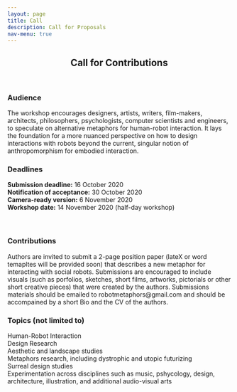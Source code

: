 ```yaml
---
layout: page
title: Call
description: Call for Proposals
nav-menu: true
---
```


<!-- Main -->
<div id="main" class="alt">

<!-- One -->
<section id="one">
	<div class="inner">
		<header class="major">
			<h1>Call for Contributions</h1>
		</header>

<!-- Content -->
<div class="row">
	<div class="6u 12u$(small)">
		<h3>Audience</h3>
		<p>The workshop encourages designers, artists, writers, film-makers, architects, philosophers, psychologists, computer scientists and engineers, to speculate on alternative metaphors for human-robot interaction. It lays the foundation for a more nuanced perspective on how to design interactions with robots beyond the current, singular notion of anthropomorphism for embodied interaction.</p>
	</div>
	<div class="6u 12u$(small)">
		<h3> Deadlines</h3>
		<p><b>Submission deadline:</b> 16 October 2020<br>
		<b>Notification of acceptance:</b> 30 October 2020<br>
		<b> Camera-ready version:</b> 6 November 2020<br>
		<b>Workshop date:</b> 14 November 2020 (half-day workshop)<br>
		<br>
		<br></p>
	</div>
	<div class="6u 12u$(small)">
		<h3>Contributions</h3>
		<p>Authors are invited to submit a 2-page position paper (lateX or word temapltes will be provided soon) that describes a new metaphor for interacting with social robots. Submissions are encouraged to include visuals (such as porfolios, sketches, short films, artworks, pictorials or other short creative pieces) that were created by the authors. Submissions materials should be emailed to robotmetaphors@gmail.com and should be accompained by a short Bio and the CV of the authors. </p>
	</div>
	<div class="6u$ 12u$(small)">
		<h3>Topics (not limited to)</h3>
		<p>Human-Robot Interaction<br>
		Design Research<br>
		Aesthetic and landscape studies<br>
		Metaphors research, including dystrophic and utopic futurizing <br>
		Surreal design studies<br>
		Experimentation across disciplines such as music, pshycology, design, architecture, illustration, and additional audio-visual arts</p>

	
	
